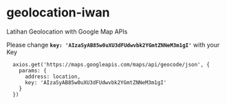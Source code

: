 # geolocation-iwan
Latihan Geolocation with Google Map APIs

Please change **`key: 'AIzaSyAB85w0uXU3dFUdwvbk2YGmtZNNeM3m1gI'`** with your Key
```
  axios.get('https://maps.googleapis.com/maps/api/geocode/json', {
    params: {
      address: location,
      key: 'AIzaSyAB85w0uXU3dFUdwvbk2YGmtZNNeM3m1gI'
    }
  })
```
